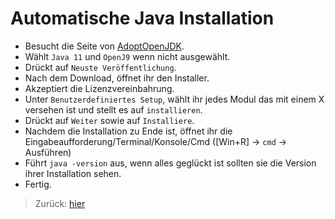 # Automatische Java Installation
- Besucht die Seite von [AdoptOpenJDK](https://adoptopenjdk.net/?variant=openjdk11&jvmVariant=openj9).
- Wählt `Java 11` und `OpenJ9` wenn nicht ausgewählt.
- Drückt auf `Neuste Veröffentlichung`.
- Nach dem Download, öffnet ihr den Installer.
- Akzeptiert die Lizenzvereinbahrung.
- Unter `Benutzerdefiniertes Setup`, wählt ihr jedes Modul das mit einem X versehen ist und stellt es auf `installieren`.
- Drückt auf `Weiter` sowie auf `Installiere`.
- Nachdem die Installation zu Ende ist, öffnet ihr die Eingabeaufforderung/Terminal/Konsole/Cmd ([Win+R] -> `cmd` -> Ausführen)
- Führt `java -version` aus, wenn alles geglückt ist sollten sie die Version ihrer Installation sehen.
- Fertig.

> Zurück: [hier](../README.md)
